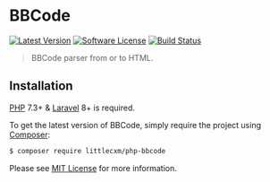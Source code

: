 BBCode
================

[![Latest Version](https://img.shields.io/github/release/genert/bbcode.svg?style=flat-square)](https://github.com/Genert/bbcode/releases)
[![Software License](https://img.shields.io/badge/license-MIT-brightgreen.svg?style=flat-square)](LICENSE.md)
[![Build Status](https://travis-ci.org/Genert/bbcode.svg?branch=master)](https://travis-ci.org/Genert/bbcode)

> BBCode parser from or to HTML.

## Installation

[PHP](https://php.net) 7.3+ & [Laravel](https://laravel.com) 8+ is required. 

To get the latest version of BBCode, simply require the project using [Composer](https://getcomposer.org):

```bash
$ composer require littlecxm/php-bbcode
```

Please see [MIT License](LICENSE) for more information.
